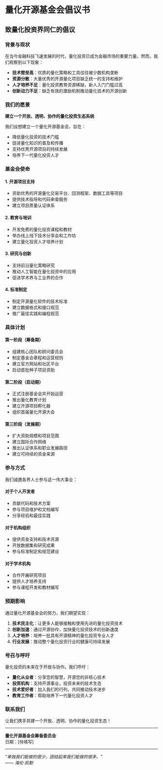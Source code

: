 # 量化开源基金会倡议书

## 致量化投资界同仁的倡议

### 背景与现状

在当今金融科技飞速发展的时代，量化投资已成为金融市场的重要力量。然而，我们观察到以下现象：

- **技术壁垒高**：优质的量化策略和工具往往被少数机构垄断
- **资源分散**：大量优秀的开源量化项目缺乏统一的支持和维护
- **人才培养不足**：量化投资教育资源稀缺，新人入门门槛过高
- **创新动力不足**：缺乏有效的激励机制推动量化技术的开源创新

### 我们的愿景

**建立一个开放、透明、协作的量化投资生态系统**

我们设想建立一个量化开源基金会，旨在：
- 降低量化投资的技术门槛
- 促进量化知识的普及和传播
- 支持优秀开源项目的持续发展
- 培养下一代量化投资人才

### 基金会使命

#### 1. 开源项目支持
- 资助优秀的开源量化交易平台、回测框架、数据工具等项目
- 提供技术指导和代码审查服务
- 建立项目质量认证体系

#### 2. 教育与培训
- 开发免费的量化投资课程和教材
- 举办线上线下技术分享会和工作坊
- 建立量化投资人才培养计划

#### 3. 研究与创新
- 支持前沿量化策略研究
- 推动人工智能在量化投资中的应用
- 促进学术界与工业界的合作

#### 4. 标准制定
- 制定开源量化软件的技术标准
- 建立数据格式和接口规范
- 推广最佳实践和编程规范

### 具体计划

#### 第一阶段（筹备期）
- 组建核心团队和顾问委员会
- 制定基金会章程和运营规则
- 建立官方网站和社区平台
- 启动首批种子项目资助

#### 第二阶段（启动期）
- 正式注册基金会并开始运营
- 推出量化教育计划
- 建立开源项目孵化器
- 组织首届量化开源大会

#### 第三阶段（发展期）
- 扩大资助规模和项目范围
- 建立国际合作网络
- 推出认证体系和职业发展路径
- 建立可持续的资金来源

### 参与方式

我们诚邀各界人士参与这一伟大事业：

#### 对于个人开发者
- 贡献代码和技术方案
- 参与项目维护和文档编写
- 分享经验和最佳实践

#### 对于机构组织
- 提供资金支持和技术资源
- 开放数据集和研究成果
- 参与标准制定和规范建设

#### 对于学术机构
- 合作开展研究项目
- 提供人才培养支持
- 参与课程开发和教材编写

### 预期影响

通过量化开源基金会的努力，我们期望实现：

1. **技术民主化**：让更多人能够接触和使用先进的量化投资技术
2. **创新加速**：通过开源协作，加快量化投资技术的创新速度
3. **人才培养**：培养一批具有开源精神的量化投资专业人才
4. **行业发展**：推动整个量化投资行业的健康可持续发展

### 号召与呼吁

量化投资的未来在于开放与协作。我们呼吁：

- **量化从业者**：分享您的智慧，开源您的非核心技术
- **投资机构**：支持开源事业，投资未来的技术生态
- **技术爱好者**：加入我们的行列，共同推动技术进步
- **教育工作者**：帮助培养下一代量化投资人才

### 联系我们

让我们携手共建一个开放、透明、协作的量化投资生态！

---

**量化开源基金会筹备委员会**  
日期：[待填写]

---

*"单独我们能做的很少，团结起来我们能做的很多。"*  
*—— 海伦·凯勒*